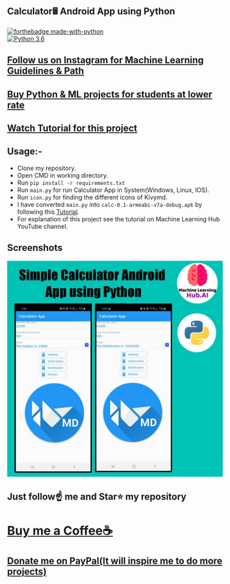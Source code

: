 ##  Calculator🖩 Android App using Python

[![forthebadge made-with-python](http://ForTheBadge.com/images/badges/made-with-python.svg)](https://www.python.org/)                 
[![Python 3.6](https://img.shields.io/badge/python-3.6-blue.svg)](https://www.python.org/downloads/release/python-360/)   

## [Follow us on Instagram for Machine Learning Guidelines & Path](https://www.instagram.com/machine_learning_hub.ai/)
## [Buy Python & ML projects for students at lower rate](https://www.instamojo.com/kushalbhavsar1820)
## [Watch Tutorial for this project](https://youtube.com/playlist?list=PLsT53VV2LIIE_x0JCtJ0XwHH8HlVskc4M)


## Usage:-

- Clone my repository.
- Open CMD in working directory.
- Run `pip install -r requirements.txt`
- Run `main.py` for run Calculator App in System(Windows, Linux, IOS).
- Run `icon.py` for finding the different icons of Kivymd.
- I have converted `main.py` into `calc-0.1-armeabi-v7a-debug.apk` by following this [Tutorial](https://youtube.com/playlist?list=PLsT53VV2LIIE_x0JCtJ0XwHH8HlVskc4M).
- For explanation of this project see the tutorial on Machine Learning Hub YouTube channel.

## Screenshots

<img src="https://github.com/Spidy20/Calculator_Kivy_App/blob/master/t1.jpeg">

## Just follow☝️ me and Star⭐ my repository 

# [Buy me a Coffee☕](https://www.buymeacoffee.com/spidy20)
## [Donate me on PayPal(It will inspire me to do more projects)](https://www.paypal.me/spidy1820)
